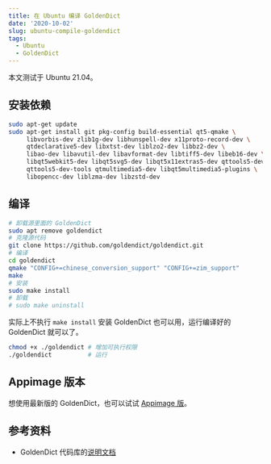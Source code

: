 ```yaml
---
title: 在 Ubuntu 编译 GoldenDict
date: '2020-10-02'
slug: ubuntu-compile-goldendict
tags:
  - Ubuntu
  - GoldenDict
---
```


本文测试于 Ubuntu 21.04。

## 安装依赖

```bash
sudo apt-get update
sudo apt-get install git pkg-config build-essential qt5-qmake \
     libvorbis-dev zlib1g-dev libhunspell-dev x11proto-record-dev \
     qtdeclarative5-dev libxtst-dev liblzo2-dev libbz2-dev \
     libao-dev libavutil-dev libavformat-dev libtiff5-dev libeb16-dev \
     libqt5webkit5-dev libqt5svg5-dev libqt5x11extras5-dev qttools5-dev \
     qttools5-dev-tools qtmultimedia5-dev libqt5multimedia5-plugins \
     libopencc-dev liblzma-dev libzstd-dev
```

## 编译

```bash
# 卸载源里面的 GoldenDict
sudo apt remove goldendict
# 克隆源代码
git clone https://github.com/goldendict/goldendict.git
# 编译
cd goldendict
qmake "CONFIG+=chinese_conversion_support" "CONFIG+=zim_support"
make
# 安装
sudo make install
# 卸载
# sudo make uninstall
```

实际上不执行 `make install` 安装 GoldenDict 也可以用，运行编译好的 GoldenDict 就可以了。

```bash
chmod +x ./goldendict # 增加可执行权限
./goldendict          # 运行
```

## Appimage 版本

想使用最新版的 GoldenDict，也可以试试 [Appimage 版](https://github.com/Abs62/goldendict/releases/tag/continuous)。

## 参考资料

- GoldenDict 代码库的[说明文档](https://github.com/goldendict/goldendict/blob/master/README.md)